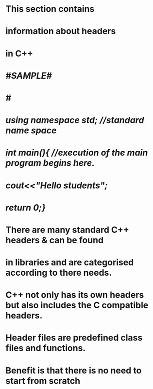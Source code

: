 # This section contains
# information about headers 
# in C++  
#
# *#SAMPLE#*
#  *#<iostream>*
# *using namespace std; //standard name space*
# *int main(){ //execution of the main program begins here.*
# *cout<<"Hello students";*
# *return 0;}*
#
#  There are many standard C++ headers & can be found 
#  in libraries and are categorised according to there needs.
#
#  C++ not only has its own headers but also includes the C compatible headers.
#
#  Header files are predefined class files and functions.
#
#  Benefit is  that there is no need to start from scratch
#
#
#
#